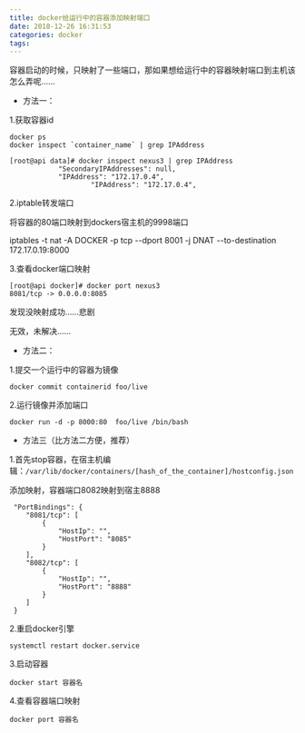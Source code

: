```yaml
---
title: docker给运行中的容器添加映射端口
date: 2018-12-26 16:31:53
categories: docker
tags:
---
```


容器启动的时候，只映射了一些端口，那如果想给运行中的容器映射端口到主机该怎么弄呢……

- 方法一：

1.获取容器id

    docker ps
    docker inspect `container_name` | grep IPAddress
    
    [root@api data]# docker inspect nexus3 | grep IPAddress
                "SecondaryIPAddresses": null,
                "IPAddress": "172.17.0.4",
                        "IPAddress": "172.17.0.4",
    
2.iptable转发端口  

将容器的80端口映射到dockers宿主机的9998端口

   iptables -t nat -A  DOCKER -p tcp --dport 8001 -j DNAT --to-destination 172.17.0.19:8000
    
3.查看docker端口映射

    [root@api docker]# docker port nexus3 
    8081/tcp -> 0.0.0.0:8085  
  
发现没映射成功……悲剧 

无效，未解决……

    
- 方法二：

1.提交一个运行中的容器为镜像

    docker commit containerid foo/live
    
2.运行镜像并添加端口

    docker run -d -p 8000:80  foo/live /bin/bash
    
- 方法三（比方法二方便，推荐）

1.首先stop容器，在宿主机编辑：`/var/lib/docker/containers/[hash_of_the_container]/hostconfig.json` 

添加映射，容器端口8082映射到宿主8888

     "PortBindings": {
        "8081/tcp": [
            {
                "HostIp": "",
                "HostPort": "8085"
            }
        ],
        "8082/tcp": [
            {
                "HostIp": "",
                "HostPort": "8888"
            }
        ]
     }    
     
2.重启docker引擎

    systemctl restart docker.service
    
3.启动容器

    docker start 容器名
    
4.查看容器端口映射

    docker port 容器名                   